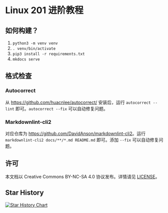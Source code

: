 # Linux 201 进阶教程

## 如何构建？

1. `python3 -m venv venv`
2. `. venv/bin/activate`
3. `pip3 install -r requirements.txt`
4. `mkdocs serve`

## 格式检查

### Autocorrect

从 <https://github.com/huacnlee/autocorrect/> 安装后，运行 `autocorrect --lint` 即可。`autocorrect --fix` 可以自动修复问题。

### Markdownlint-cli2

对应仓库为 <https://github.com/DavidAnson/markdownlint-cli2>。运行 `markdownlint-cli2 docs/**/*.md README.md` 即可。添加 `--fix` 可以自动修复问题。

## 许可

本文档以 Creative Commons BY-NC-SA 4.0 协议发布。详情请见 [LICENSE](LICENSE)。

## Star History

[![Star History Chart](https://api.star-history.com/svg?repos=ustclug/Linux201-docs&type=Date)](https://star-history.com/#ustclug/Linux201-docs&Date)
